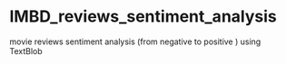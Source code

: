 # IMBD_reviews_sentiment_analysis
movie reviews sentiment analysis (from negative to positive ) using TextBlob
